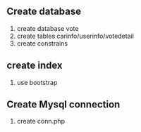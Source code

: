 ## Create database
1. create database vote
2. create tables carinfo/userinfo/votedetail
3. create constrains

## create index
1. use bootstrap


## Create Mysql connection
1. create conn.php